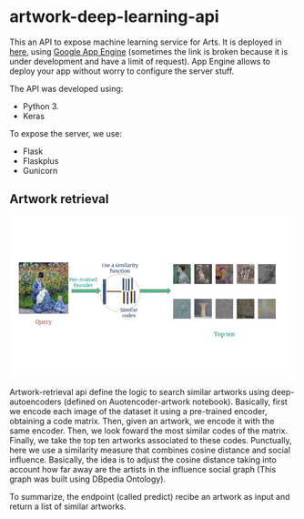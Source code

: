 # artwork-deep-learning-api

This an API to expose machine learning service for Arts. It is deployed in [here](https://art-retrieval-api-234614.appspot.com/), using [Google App Engine](https://cloud.google.com/appengine/) (sometimes the link is broken because it is under development and have a limit of request). App Engine allows to deploy your app without worry to configure the server stuff.

The API was developed using:
- Python 3.
- Keras

To expose the server, we use:
- Flask
- Flaskplus
- Gunicorn


## Artwork retrieval

![artwork-retrieval-motivation](https://github.com/ignaciogatti/art-deep-learning/blob/master/images/Artwork-retrieval.jpg)

Artwork-retrieval api define the logic to search similar artworks using deep-autoencoders (defined on Auotencoder-artwork notebook). Basically, first we encode each image of the dataset it using a pre-trained encoder, obtaining a code matrix. Then, given an artwork, we encode it with the same encoder. Then, we look foward the most similar codes of the matrix. Finally, we take the top ten artworks associated to these codes. Punctually, here we use a similarity measure that combines cosine distance and social influence. Basically, the idea is to adjust the cosine distance taking into account how far away are the artists in the influence social graph (This graph was built using DBpedia Ontology).

To summarize, the endpoint (called predict) recibe an artwork as input and return a list of similar artworks.
